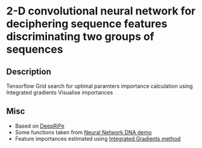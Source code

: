 # 2-D convolutional neural network for deciphering sequence features discriminating two groups of sequences

## Description
Tensorflow
Grid search for optimal paramters
importance calculation using Integrated gradients
Visualise importances

## Misc

* Based on [DeepRiPe](https://github.com/ohlerlab/DeepRiPe) 
* Some functions taken from [Neural Network DNA demo](https://github.com/const-ae/Neural_Network_DNA_Demo)
* Feature importances estimated using [Integrated Gradients method](https://arxiv.org/abs/1703.01365)
